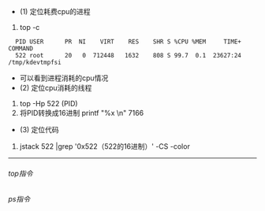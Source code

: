 * (1) 定位耗费cpu的进程

1. top -c
```
  PID USER      PR  NI    VIRT    RES    SHR S %CPU %MEM     TIME+ COMMAND
  522 root      20   0  712448   1632    808 S 99.7  0.1  23627:24 /tmp/kdevtmpfsi 
```
* 可以看到进程消耗的cpu情况
* (2) 定位cpu消耗的线程
1. top -Hp 522 (PID)
2.  将PID转换成16进制  printf "%x \n" 7166
* (3) 定位代码
1. jstack 522 |grep '0x522（522的16进制）' -CS -color
---
###### top指令
###### ps指令